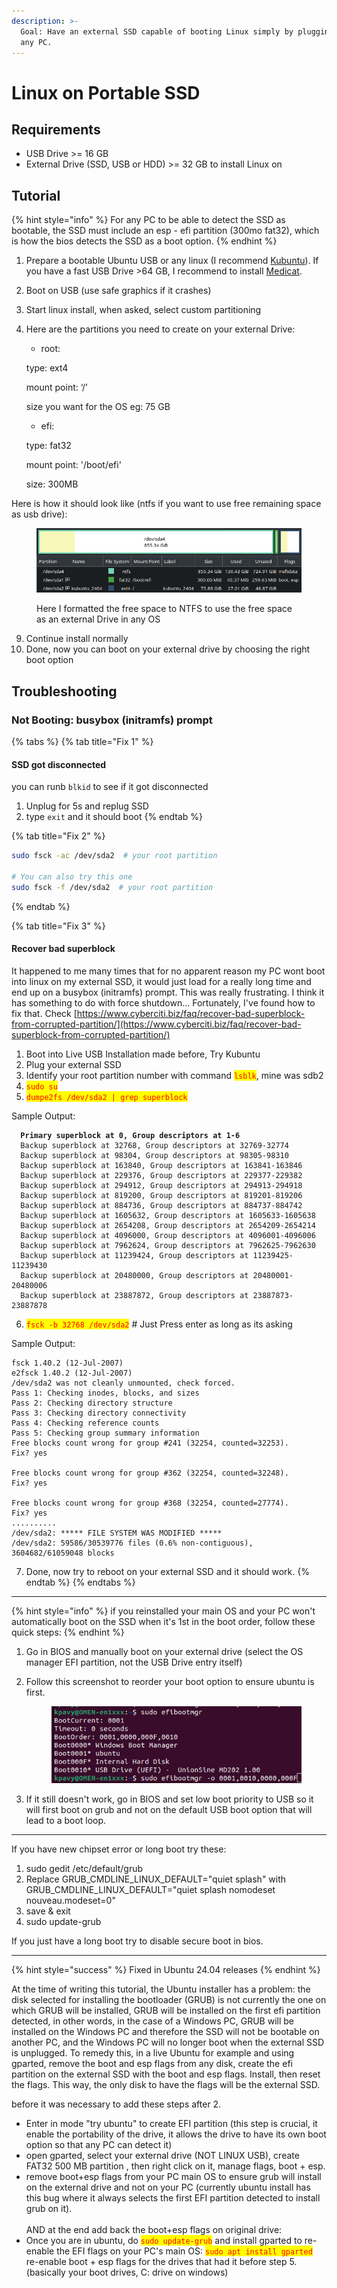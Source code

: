 ```yaml
---
description: >-
  Goal: Have an external SSD capable of booting Linux simply by plugging it into
  any PC.
---
```


# Linux on Portable SSD

## Requirements

* USB Drive >= 16 GB
* External Drive (SSD, USB or HDD) >= 32 GB to install Linux on

## Tutorial

{% hint style="info" %}
For any PC to be able to detect the SSD as bootable, the SSD must include an esp - efi partition (300mo fat32), which is how the bios detects the SSD as a boot option.
{% endhint %}

1. Prepare a bootable Ubuntu USB or any linux (I recommend [Kubuntu](https://kubuntu.org/getkubuntu/)). If you have a fast USB Drive >64 GB, I recommend to install [Medicat](../../awesome-tools/medicat.md).
2. Boot on USB (use safe graphics if it crashes)
3. Start linux install, when asked, select custom partitioning
4.  Here are the partitions you need to create on your external Drive:

    * root:

    type: ext4

    mount point: ‘/’

    size you want for the OS eg: 75 GB

    * efi:

    type: fat32

    mount point: '/boot/efi'

    size: 300MB

Here is how it should look like (ntfs if you want to use free remaining space as usb drive):

<figure><img src="../../.gitbook/assets/image (1).png" alt=""><figcaption><p>Here I formatted the free space to NTFS to use the free space as an external Drive in any OS</p></figcaption></figure>

9. Continue install normally
10. Done, now you can boot on your external drive by choosing the right boot option

## Troubleshooting

### Not Booting: busybox (initramfs) prompt

{% tabs %}
{% tab title="Fix 1" %}
#### SSD got disconnected

you can runb `blkid` to see if it got disconnected

1. Unplug for 5s and replug SSD
2. type `exit` and it should boot
{% endtab %}

{% tab title="Fix 2" %}
```bash
sudo fsck -ac /dev/sda2  # your root partition

# You can also try this one
sudo fsck -f /dev/sda2  # your root partition 
```
{% endtab %}

{% tab title="Fix 3" %}
#### Recover bad superblock

It happened to me many times that for no apparent reason my PC wont boot into linux on my external SSD, it would just load for a really long time and end up on a busybox (initramfs) prompt. This was really frustrating. I think it has something to do with force shutdown... Fortunately, I've found how to fix that. Check [https://www.cyberciti.biz/faq/recover-bad-superblock-from-corrupted-partition/](https://www.cyberciti.biz/faq/recover-bad-superblock-from-corrupted-partition/)

1. Boot into Live USB Installation made before, Try Kubuntu
2. Plug your external SSD
3. Identify your root partition number with command <mark style="color:red;">`lsblk`</mark>, mine was sdb2
4. <mark style="color:red;">`sudo su`</mark>
5. <mark style="color:red;">`dumpe2fs /dev/sda2 | grep superblock`</mark>

Sample Output:

<pre><code><strong>  Primary superblock at 0, Group descriptors at 1-6
</strong>  Backup superblock at 32768, Group descriptors at 32769-32774
  Backup superblock at 98304, Group descriptors at 98305-98310
  Backup superblock at 163840, Group descriptors at 163841-163846
  Backup superblock at 229376, Group descriptors at 229377-229382
  Backup superblock at 294912, Group descriptors at 294913-294918
  Backup superblock at 819200, Group descriptors at 819201-819206
  Backup superblock at 884736, Group descriptors at 884737-884742
  Backup superblock at 1605632, Group descriptors at 1605633-1605638
  Backup superblock at 2654208, Group descriptors at 2654209-2654214
  Backup superblock at 4096000, Group descriptors at 4096001-4096006
  Backup superblock at 7962624, Group descriptors at 7962625-7962630
  Backup superblock at 11239424, Group descriptors at 11239425-11239430
  Backup superblock at 20480000, Group descriptors at 20480001-20480006
  Backup superblock at 23887872, Group descriptors at 23887873-23887878
</code></pre>

6. <mark style="color:red;">`fsck -b 32768 /dev/sda2`</mark> # Just Press enter as long as its asking

Sample Output:

```
fsck 1.40.2 (12-Jul-2007)
e2fsck 1.40.2 (12-Jul-2007)
/dev/sda2 was not cleanly unmounted, check forced.
Pass 1: Checking inodes, blocks, and sizes
Pass 2: Checking directory structure
Pass 3: Checking directory connectivity
Pass 4: Checking reference counts
Pass 5: Checking group summary information
Free blocks count wrong for group #241 (32254, counted=32253).
Fix? yes

Free blocks count wrong for group #362 (32254, counted=32248).
Fix? yes

Free blocks count wrong for group #368 (32254, counted=27774).
Fix? yes
..........
/dev/sda2: ***** FILE SYSTEM WAS MODIFIED *****
/dev/sda2: 59586/30539776 files (0.6% non-contiguous), 3604682/61059048 blocks
```

7. Done, now try to reboot on your external SSD and it should work.
{% endtab %}
{% endtabs %}

***

{% hint style="info" %}
if you reinstalled your main OS and your PC won't automatically boot on the SSD when it's 1st in the boot order, follow these quick steps:
{% endhint %}

1. Go in BIOS and manually boot on your external drive (select the OS manager EFI partition, not the USB Drive entry itself)
2.  Follow this screenshot to reorder your boot option to ensure ubuntu is first.

    <figure><img src="../../.gitbook/assets/image (1) (1) (1) (1).png" alt=""><figcaption></figcaption></figure>
3. If it still doesn't work, go in BIOS and set low boot priority to USB so it will first boot on grub and not on the default USB boot option that will lead to a boot loop.

***

If you have new chipset error or long boot try these:

1. sudo gedit /etc/default/grub
2. Replace GRUB\_CMDLINE\_LINUX\_DEFAULT="quiet splash" with GRUB\_CMDLINE\_LINUX\_DEFAULT="quiet splash nomodeset nouveau.modeset=0"
3. save & exit
4. sudo update-grub

If you just have a long boot try to disable secure boot in bios.

***

{% hint style="success" %}
Fixed in Ubuntu 24.04 releases
{% endhint %}

At the time of writing this tutorial, the Ubuntu installer has a problem: the disk selected for installing the bootloader (GRUB) is not currently the one on which GRUB will be installed, GRUB will be installed on the first efi partition detected, in other words, in the case of a Windows PC, GRUB will be installed on the Windows PC and therefore the SSD will not be bootable on another PC, and the Windows PC will no longer boot when the external SSD is unplugged. To remedy this, in a live Ubuntu for example and using gparted, remove the boot and esp flags from any disk, create the efi partition on the external SSD with the boot and esp flags. Install, then reset the flags. This way, the only disk to have the flags will be the external SSD.

before it was necessary to add these steps after 2.

* Enter in mode "try ubuntu" to create EFI partition (this step is crucial, it enable the portability of the drive, it allows the drive to have its own boot option so that any PC can detect it)
* open gparted, select your external drive (NOT LINUX USB), create FAT32 500 MB partition , then right click on it, manage flags, boot + esp.
* remove boot+esp flags from your PC main OS to ensure grub will install on the external drive and not on your PC (currently ubuntu install has this bug where it always selects the first EFI partition detected to install grub on it).\
  \
  AND at the end add back the boot+esp flags on original drive:
* Once you are in ubuntu, do <mark style="color:red;">`sudo update-grub`</mark> and install gparted to re-enable the EFI flags on your PC's main OS: <mark style="color:red;">`sudo apt install gparted`</mark> re-enable boot + esp flags for the drives that had it before step 5. (basically your boot drives, C: drive on windows)
